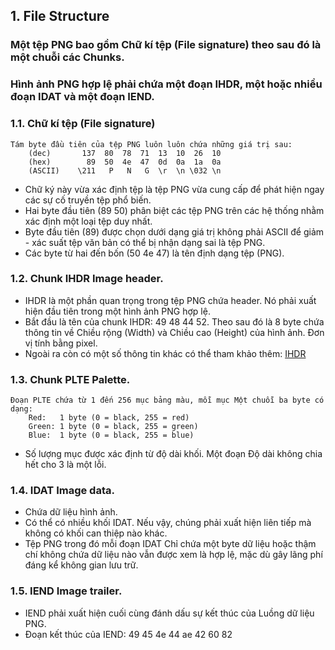 ## 1. File Structure
### Một tệp PNG bao gồm Chữ kí tệp (File signature) theo sau đó là một chuỗi các Chunks.
### Hình ảnh PNG hợp lệ phải chứa một đoạn IHDR, một hoặc nhiều đoạn IDAT và một đoạn IEND.
    
### 1.1. Chữ kí tệp (File signature)
	Tám byte đầu tiên của tệp PNG luôn luôn chứa những giá trị sau:
        (dec)       137  80  78  71  13  10  26  10
        (hex)        89  50  4e  47  0d  0a  1a  0a
        (ASCII)    \211   P   N   G  \r  \n \032 \n
 
- Chữ ký này vừa xác định tệp là tệp PNG vừa cung cấp để phát hiện ngay các sự cố truyền tệp phổ biến.
- Hai byte đầu tiên (89 50) phân biệt các tệp PNG trên các hệ thống nhằm xác định một loại tệp duy nhất.
- Byte đầu tiên (89) được chọn dưới dạng giá trị không phải ASCII để giảm - xác suất tệp văn bản có thể bị nhận dạng sai là tệp PNG.
- Các byte từ hai đến bốn (50 4e 47) là tên định dạng tệp (PNG).
        
###    1.2. Chunk IHDR Image header.
- IHDR là một phần quan trọng trong tệp PNG chứa header. Nó phải xuất hiện đầu tiên trong một hình ảnh PNG hợp lệ.
- Bắt đầu là tên của chunk IHDR: 49 48 44 52. Theo sau đó là 8 byte chứa thông tin về Chiều rộng (Width) và Chiều cao (Height) của hình ảnh. Đơn vị tính bằng pixel.
- []()   Ngoài ra còn có một số thông tin khác có thể tham khảo thêm: [IHDR](http://png.cybermirror.org/spec/1.2/PNG-Chunks.html#C.IHDR)
        
###    1.3. Chunk PLTE Palette.
	Đoạn PLTE chứa từ 1 đến 256 mục bảng màu, mỗi mục Một chuỗi ba byte có dạng:
		Red:   1 byte (0 = black, 255 = red)
		Green: 1 byte (0 = black, 255 = green)
		Blue:  1 byte (0 = black, 255 = blue)
- Số lượng mục được xác định từ độ dài khối. Một đoạn Độ dài không chia hết cho 3 là một lỗi.
    
###    1.4. IDAT Image data.
- Chứa dữ liệu hình ảnh.
- Có thể có nhiều khối IDAT. Nếu vậy, chúng phải xuất hiện liên tiếp mà không có khối can thiệp nào khác.
- Tệp PNG trong đó mỗi đoạn IDAT Chỉ chứa một byte dữ liệu hoặc thậm chí không chứa dữ liệu nào vẫn được xem là hợp lệ, mặc dù gây lãng phí đáng kể không gian lưu trữ.
		
###    1.5. IEND Image trailer.
- IEND phải xuất hiện cuối cùng đánh dấu sự kết thúc của Luồng dữ liệu PNG.
- Đoạn kết thúc của IEND: 49 45 4e 44 ae 42 60 82
    